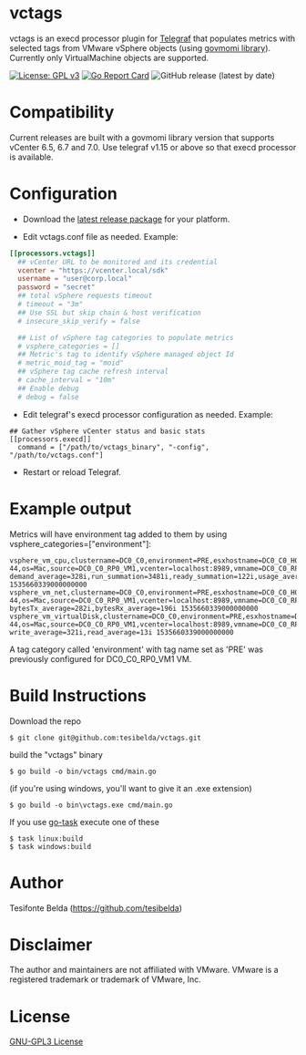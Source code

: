 # vctags

vctags is an execd processor plugin for [Telegraf](https://github.com/influxdata/telegraf) that populates metrics with selected tags from VMware vSphere objects (using [govmomi library](https://github.com/vmware/govmomi/)). Currently only VirtualMachine objects are supported.

[![License: GPL v3](https://img.shields.io/badge/License-GPL%20v3-blue.svg)](http://www.gnu.org/licenses/gpl-3.0)
[![Go Report Card](https://goreportcard.com/badge/github.com/tesibelda/vctags)](https://goreportcard.com/report/github.com/tesibelda/vctags)
![GitHub release (latest by date)](https://img.shields.io/github/v/release/tesibelda/vctags?display_name=release)

# Compatibility

Current releases are built with a govmomi library version that supports vCenter 6.5, 6.7 and 7.0.
Use telegraf v1.15 or above so that execd processor is available. 

# Configuration

* Download the [latest release package](https://github.com/tesibelda/vctags/releases/latest) for your platform.

* Edit vctags.conf file as needed. Example:

```toml
[[processors.vctags]]
  ## vCenter URL to be monitored and its credential
  vcenter = "https://vcenter.local/sdk"
  username = "user@corp.local"
  password = "secret"
  ## total vSphere requests timeout
  # timeout = "3m"
  ## Use SSL but skip chain & host verification
  # insecure_skip_verify = false

  ## List of vSphere tag categories to populate metrics
  # vsphere_categories = []
  ## Metric's tag to identify vSphere managed object Id
  # metric_moid_tag = "moid"
  ## vSphere tag cache refresh interval
  # cache_interval = "10m"
  ## Enable debug
  # debug = false
```

* Edit telegraf's execd processor configuration as needed. Example:

```
## Gather vSphere vCenter status and basic stats
[[processors.execd]]
  command = ["/path/to/vctags_binary", "-config", "/path/to/vctags.conf"]
```

* Restart or reload Telegraf.


# Example output

Metrics will have environment tag added to them by using vsphere_categories=\["environment"\]:
```plain
vsphere_vm_cpu,clustername=DC0_C0,environment=PRE,esxhostname=DC0_C0_H0,guest=other,host=host.example.com,moid=vm-44,os=Mac,source=DC0_C0_RP0_VM1,vcenter=localhost:8989,vmname=DC0_C0_RP0_VM1 demand_average=328i,run_summation=3481i,ready_summation=122i,usage_average=7.95,used_summation=2167i 1535660339000000000
vsphere_vm_net,clustername=DC0_C0,environment=PRE,esxhostname=DC0_C0_H0,guest=other,host=host.example.com,moid=vm-44,os=Mac,source=DC0_C0_RP0_VM1,vcenter=localhost:8989,vmname=DC0_C0_RP0_VM1 bytesTx_average=282i,bytesRx_average=196i 1535660339000000000
vsphere_vm_virtualDisk,clustername=DC0_C0,environment=PRE,esxhostname=DC0_C0_H0,guest=other,host=host.example.com,moid=vm-44,os=Mac,source=DC0_C0_RP0_VM1,vcenter=localhost:8989,vmname=DC0_C0_RP0_VM1 write_average=321i,read_average=13i 1535660339000000000
```
A tag category called 'environment' with tag name set as 'PRE' was previously configured for DC0_C0_RP0_VM1 VM.

# Build Instructions

Download the repo

    $ git clone git@github.com:tesibelda/vctags.git

build the "vctags" binary

    $ go build -o bin/vctags cmd/main.go
    
 (if you're using windows, you'll want to give it an .exe extension)
 
    $ go build -o bin\vctags.exe cmd/main.go

 If you use [go-task](https://github.com/go-task/task) execute one of these
 
    $ task linux:build
	$ task windows:build

# Author

Tesifonte Belda (https://github.com/tesibelda)

# Disclaimer

The author and maintainers are not affiliated with VMware.
VMware is a registered trademark or trademark of VMware, Inc.

# License

[GNU-GPL3 License](https://github.com/tesibelda/vctags/blob/master/LICENSE)
